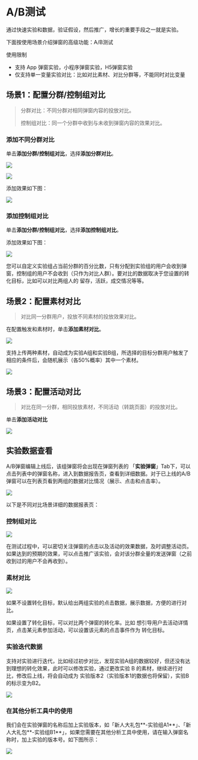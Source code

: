 # A/B测试

通过快速实验和数据，验证假设，然后推广，增长的重要手段之一就是实验。

下面按使用场景介绍弹窗的高级功能：A/B测试

使用限制

* 支持 App 弹窗实验，小程序弹窗实验，H5弹窗实验
* 仅支持单一变量实验对比：比如对比素材、对比分群等，不能同时对比变量

## 场景1：配置分群/控制组对比 <a id="chang-jing-1-pei-zhi-fen-qun-kong-zhi-zu-dui-bi"></a>

> 分群对比：不同分群对相同弹窗内容的投放对比。
>
> 控制组对比：同一个分群中收到与未收到弹窗内容的效果对比。

### 添加不同分群对比 <a id="tian-jia-bu-tong-fen-qun-dui-bi"></a>

单击**添加分群/控制组对比**，选择**添加分群对比**。

![](https://gblobscdn.gitbook.com/assets%2F-Lpwgem-x8KzhBglybzw%2F-Ly3BZ5aYrTd2zCV4C-l%2F-Ly3Exk-RXdlbpmuJPKK%2F%E5%88%86%E7%BE%A4%E5%AF%B9%E6%AF%94%E6%8C%89%E9%92%AE.png?alt=media&token=2e75b92b-b1a8-4b2c-a37a-b1090b65a265)

![](https://gblobscdn.gitbook.com/assets%2F-Lpwgem-x8KzhBglybzw%2F-Ly3BZ5aYrTd2zCV4C-l%2F-Ly3F24s7QHZxgI4Z-f1%2F%E5%88%86%E7%BE%A4%E5%AF%B9%E6%AF%94list.png?alt=media&token=ff4767f8-2490-47d5-b548-a8085f298d94)

添加效果如下图：

![](https://gblobscdn.gitbook.com/assets%2F-Lpwgem-x8KzhBglybzw%2F-Ly3BZ5aYrTd2zCV4C-l%2F-Ly3FYjRGhBnm6sDQi3C%2F%E5%88%86%E7%BE%A4ab.png?alt=media&token=3c250ebb-2cf6-4017-91b3-a984daf3c61d)

### 添加控制组对比 <a id="tian-jia-kong-zhi-zu-dui-bi"></a>

单击**添加分群/控制组对比**，选择**添加控制组对比**。

添加效果如下图：

![](https://gblobscdn.gitbook.com/assets%2F-Lpwgem-x8KzhBglybzw%2F-Ly2hXtTGw6zsdRYPJiv%2F-Ly2wzzSOLhODXQSMRRf%2F%E6%8E%A7%E5%88%B6%E7%BB%84ab.png?alt=media&token=fd601fb3-381c-4e85-a12b-e42f15761f8e)

您可以自定义实验组占当前分群的百分比数，只有分配到实验组的用户会收到弹窗，控制组的用户不会收到（只作为对比人群）。要对比的数据取决于您设置的转化目标，比如可以对比两组人的 留存，活跃，成交情况等等。

## 场景2：配置素材对比 <a id="chang-jing-2-pei-zhi-su-cai-dui-bi"></a>

> 对比同一分群用户，投放不同素材的投放效果对比。

在配置触发和素材时，单击**添加素材对比**。

![](https://gblobscdn.gitbook.com/assets%2F-Lpwgem-x8KzhBglybzw%2F-Ly2hXtTGw6zsdRYPJiv%2F-Ly2x82vtsdgDUN8HhyO%2F%E6%B7%BB%E5%8A%A0%E7%B4%A0%E6%9D%90%E5%AF%B9%E6%AF%94.png?alt=media&token=0a3a2b09-46c2-464a-b7ef-0727ff1405e4)

支持上传两种素材，自动成为实验A组和实验B组，所选择的目标分群用户触发了相应的条件后，会随机展示（各50%概率）其中一个素材。

![](https://gblobscdn.gitbook.com/assets%2F-Lpwgem-x8KzhBglybzw%2F-Ly2hXtTGw6zsdRYPJiv%2F-Ly2xENfP8OoLj6rRY2o%2F%E7%B4%A0%E6%9D%90ab.png?alt=media&token=6f5cc106-f146-45be-b848-ebe98ca1230b)

## 场景3：配置活动对比 <a id="chang-jing-3-pei-zhi-huo-dong-dui-bi"></a>

> 对比在同一分群，相同投放素材，不同活动（转跳页面）的投放对比。

单击**添加活动对比**

![](https://gblobscdn.gitbook.com/assets%2F-Lpwgem-x8KzhBglybzw%2F-Ly2hXtTGw6zsdRYPJiv%2F-Ly3--p8vzQBS0e_BDzl%2F%E6%B7%BB%E5%8A%A0%E6%B4%BB%E5%8A%A8%E5%AF%B9%E6%AF%94.png?alt=media&token=3a675a67-c161-4054-97a8-29e1dd609f8f)

## 实验数据查看 <a id="shi-yan-shu-ju-cha-kan"></a>

A/B弹窗编辑上线后，该组弹窗将会出现在弹窗列表的 「**实验弹窗**」Tab下，可以点击列表中的弹窗名称，进入到数据报告页，查看到详细数据。对于已上线的A/B弹窗可以在列表页看到两组的数据对比情况（展示、点击和点击率）。

![](https://gblobscdn.gitbook.com/assets%2F-Lpwgem-x8KzhBglybzw%2F-Ly2hXtTGw6zsdRYPJiv%2F-Ly30CXTrqNLY5ec-j-G%2F%E5%AE%9E%E9%AA%8C%E5%88%97%E8%A1%A8.png?alt=media&token=4ada9c37-acf4-43b9-86e2-33b5e95e0be5)

以下是不同对比场景详细的数据报表页：

### 控制组对比 <a id="kong-zhi-zu-dui-bi"></a>

![](https://gblobscdn.gitbook.com/assets%2F-Lpwgem-x8KzhBglybzw%2F-Ly2hXtTGw6zsdRYPJiv%2F-Ly3Ar9QmLu0WgkxkqBJ%2F%E6%8E%A7%E5%88%B6%E7%BB%84%E6%95%B0%E6%8D%AE.png?alt=media&token=7d5d86bd-07fd-472e-a649-9a2c2ac54032)

在测试过程中，可以密切关注弹窗的点击以及活动的效果数据，及时调整活动页。如果达到的预期的效果，可以点击推广该实验，会对该分群全量的发送弹窗（之前收到过的用户不会再收到）。

### 素材对比 <a id="su-cai-dui-bi"></a>

![](https://gblobscdn.gitbook.com/assets%2F-Lpwgem-x8KzhBglybzw%2F-Ly2hXtTGw6zsdRYPJiv%2F-Ly3Ax42J_8NN7iZAIqh%2F%E7%B4%A0%E6%9D%90%E5%AF%B9%E6%AF%94%E6%95%B0%E6%8D%AE.png?alt=media&token=8211db5e-acab-44cd-b51c-2a1180dfc1d3)

如果不设置转化目标，默认给出两组实验的点击数据，展示数据，方便的进行对比。

如果设置了转化目标，可以对比两个弹窗的转化率。比如 想引导用户去活动详情页，点击某元素参加活动，可以设置该元素的点击事件作为 转化目标。

### 实验迭代数据 <a id="shi-yan-die-dai-shu-ju"></a>

支持对实验进行迭代，比如经过初步对比，发现实验A组的数据较好，但还没有达到理想的转化效果，此时可以修改实验，通过更改实验 B 的素材，继续进行对比，修改后上线，将会自动成为 实验版本2（实验版本1的数据也将保留），实验B的标示变为B2。

![](https://gblobscdn.gitbook.com/assets%2F-Lpwgem-x8KzhBglybzw%2F-Ly2hXtTGw6zsdRYPJiv%2F-Ly3BS-DarKmrOfGXSAz%2F%E8%BF%AD%E4%BB%A3%E6%95%B0%E6%8D%AE.png?alt=media&token=5c7b593f-ba41-4ec3-b4d7-4ae65276ffe5)

### 在其他分析工具中的使用 <a id="zai-qi-ta-fen-xi-gong-ju-zhong-de-shi-yong"></a>

我们会在实验弹窗的名称后加上实验版本，如「新人大礼包**-实验组A1**」、「新人大礼包**-实验组B1**」，如果您需要在其他分析工具中使用，请在输入弹窗名称时，加上实验的版本号。如下图所示：

![](https://gblobscdn.gitbook.com/assets%2F-Lpwgem-x8KzhBglybzw%2F-Ly3GjgSisrHvDPoQcX2%2F-Ly3LOKuOB3ZVZkcdRxQ%2Fab%E6%BC%8F%E6%96%97%E5%BA%94%E7%94%A8.png?alt=media&token=2433dcfd-a9f6-46f4-ab53-232d4aaf0ffd)

### 

